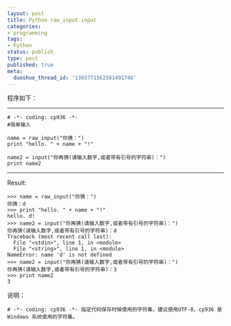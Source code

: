 ```yaml
---
layout: post
title: Python raw_input input
categories:
- programming
tags:
- Python
status: publish
type: post
published: true
meta:
  duoshuo_thread_id: '1365771562581491746'
---
```


程序如下：

----------------------------------------------------
    # -*- coding: cp936 -*-
    #简单输入

    name = raw_input("你猜：")
    print "hello. " + name + "!"

    name2 = input("你再猜(请输入数字,或者带有引号的字符串)：")
    print name2

----------------------------------------------------

Result:

    >>> name = raw_input("你猜：")
    你猜：d
    >>> print "hello. " + name + "!"
    hello. d!
    >>> name2 = input("你再猜(请输入数字,或者带有引号的字符串)：")
    你再猜(请输入数字,或者带有引号的字符串)：d
    Traceback (most recent call last):
      File "<stdin>", line 1, in <module>
      File "<string>", line 1, in <module>
    NameError: name 'd' is not defined
    >>> name2 = input("你再猜(请输入数字,或者带有引号的字符串)：")
    你再猜(请输入数字,或者带有引号的字符串)：3
    >>> print name2
    3

说明：

    # -*- coding: cp936 -*- 指定代码保存时候使用的字符集，建议使用UTF-8，cp936 是 Windows 系统使用的字符集。
